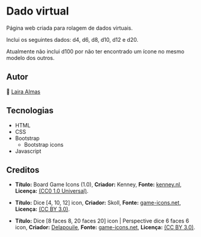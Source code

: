 # Dado virtual

Página web criada para rolagem de dados virtuais.

Inclui os seguintes dados: d4, d6, d8, d10, d12 e d20.

Atualmente não inclui d100 por não ter encontrado um ícone no mesmo modelo dos outros.

## Autor

🦖 [Laira Almas](https://github.com/lairaalmas)

## Tecnologias

- HTML
- CSS
- Bootstrap
  - Bootstrap icons
- Javascript

## Creditos

- **Título:** Board Game Icons (1.0), **Criador:** Kenney, **Fonte:** [kenney.nl](https://kenney.nl), **Licença:** [(CC0 1.0 Universal)](https://creativecommons.org/publicdomain/zero/1.0/).

- **Título:** Dice [4, 10, 12] icon, **Criador:** Skoll, **Fonte:** [game-icons.net](https://game-icons.net), **Licença:** [(CC BY 3.0)](https://creativecommons.org/publicdomain/zero/1.0/).

- **Título:** Dice [8 faces 8, 20 faces 20] icon | Perspective dice 6 faces 6 icon, **Criador:** [Delapouile](https://delapouite.com/), **Fonte:** [game-icons.net](https://game-icons.net), **Licença:** [(CC BY 3.0)](https://creativecommons.org/publicdomain/zero/1.0/).
